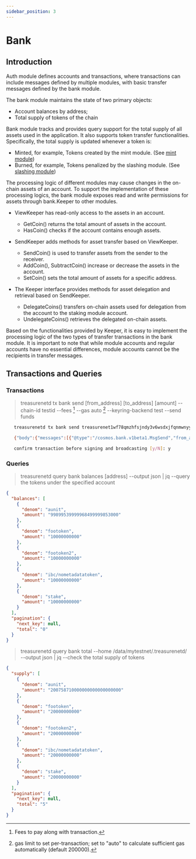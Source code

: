 ```yaml
---
sidebar_position: 3
---
```


# Bank

## Introduction

Auth module defines accounts and transactions, where transactions can include messages defined by multiple modules, with basic transfer messages defined by the bank module.

The bank module maintains the state of two primary objects:

- Account balances by address;
- Total supply of tokens of the chain

Bank module tracks and provides query support for the total supply of all assets used in the application. It also supports token transfer functionalities. Specifically, the total supply is updated whenever a token is:

- Minted, for example, Tokens created by the mint module. (See [mint module](./mint.md))
- Burned, for example, Tokens penalized by the slashing module. (See [slashing module](./slashing.md))

The processing logic of different modules may cause changes in the on-chain assets of an account. To support the implementation of these processing logics, the bank module exposes read and write permissions for assets through bank.Keeper to other modules.

- ViewKeeper has read-only access to the assets in an account.

  - GetCoin() returns the total amount of assets in the account.
  - HasCoin() checks if the account contains enough assets.

- SendKeeper adds methods for asset transfer based on ViewKeeper.

  - SendCoin() is used to transfer assets from the sender to the receiver.
  - AddCoin(), SubtractCoin() increase or decrease the assets in the account.
  - SetCoin() sets the total amount of assets for a specific address.

- The Keeper interface provides methods for asset delegation and retrieval based on SendKeeper.
  - DelegateCoins() transfers on-chain assets used for delegation from the account to the staking module account.
  - UndelegateCoins() retrieves the delegated on-chain assets.

Based on the functionalities provided by Keeper, it is easy to implement the processing logic of the two types of transfer transactions in the bank module. It is important to note that while module accounts and regular accounts have no essential differences, module accounts cannot be the recipients in transfer messages.

## Transactions and Queries

### Transactions

> treasurenetd tx bank send [from_address] [to_address] [amount] --chain-id testid --fees [^fees] --gas auto [^gas] --keyring-backend test --send funds
> [^fees]: Fees to pay along with transaction.
> [^gas]: gas limit to set per-transaction; set to "auto" to calculate sufficient gas automatically (default 200000).

```sh
   treasurenetd tx bank send treasurenet1wf78qmzhfsjndy3v6wsdxjfqnmwnyy2grwxmrg treasurenet1dfucynntu99huh9n39f85qs5py66wmx4r8mmse 100unit --keyring-backend test --fees 1unit --gas auto

   {"body":{"messages":[{"@type":"/cosmos.bank.v1beta1.MsgSend","from_address":"treasurenet1wf78qmzhfsjndy3v6wsdxjfqnmwnyy2grwxmrg","to_address":"treasurenet1dfucynntu99huh9n39f85qs5py66wmx4r8mmse","amount":[{"denom":"aunit","amount":"100000000000000000000"}]}],"memo":"","timeout_height":"0","extension_options":[],"non_critical_extension_options":[]},"auth_info":{"signer_infos":[],"fee":{"amount":[{"denom":"aunit","amount":"1000000000000000000"}],"gas_limit":"112369","payer":"","granter":""}},"signatures":[]}

   confirm transaction before signing and broadcasting [y/N]: y
```

### Queries

> treasurenetd query bank balances [address] --output json | jq --query the tokens under the specified account

```json
{
  "balances": [
    {
      "denom": "aunit",
      "amount": "99899539999968499999853000"
    },
    {
      "denom": "footoken",
      "amount": "10000000000"
    },
    {
      "denom": "footoken2",
      "amount": "10000000000"
    },
    {
      "denom": "ibc/nometadatatoken",
      "amount": "10000000000"
    },
    {
      "denom": "stake",
      "amount": "10000000000"
    }
  ],
  "pagination": {
    "next_key": null,
    "total": "0"
  }
}
```

> treasurenetd query bank total --home /data/mytestnet/.treasurenetd/ --output json | jq --check the total supply of tokens

```json
{
  "supply": [
    {
      "denom": "aunit",
      "amount": "200758710000000000000000000"
    },
    {
      "denom": "footoken",
      "amount": "20000000000"
    },
    {
      "denom": "footoken2",
      "amount": "20000000000"
    },
    {
      "denom": "ibc/nometadatatoken",
      "amount": "20000000000"
    },
    {
      "denom": "stake",
      "amount": "20000000000"
    }
  ],
  "pagination": {
    "next_key": null,
    "total": "5"
  }
}
```
